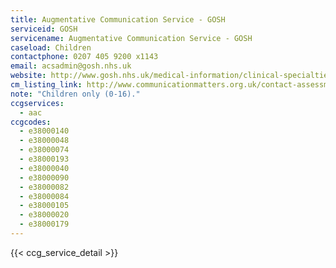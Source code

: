 ```yaml
---
title: Augmentative Communication Service - GOSH
serviceid: GOSH
servicename: Augmentative Communication Service - GOSH
caseload: Children
contactphone: 0207 405 9200 x1143
email: acsadmin@gosh.nhs.uk
website: http://www.gosh.nhs.uk/medical-information/clinical-specialties/neurodisability-information-parents-and-visitors/clinics-and-services/augmentative-communication-service
cm_listing_link: http://www.communicationmatters.org.uk/contact-assessment-service/wolfson-neurodisability-team-communication-service
note: "Children only (0-16)."
ccgservices:
  - aac
ccgcodes:
  - e38000140
  - e38000048
  - e38000074
  - e38000193
  - e38000040
  - e38000090
  - e38000082
  - e38000084
  - e38000105
  - e38000020
  - e38000179
---
```


{{< ccg_service_detail >}}
